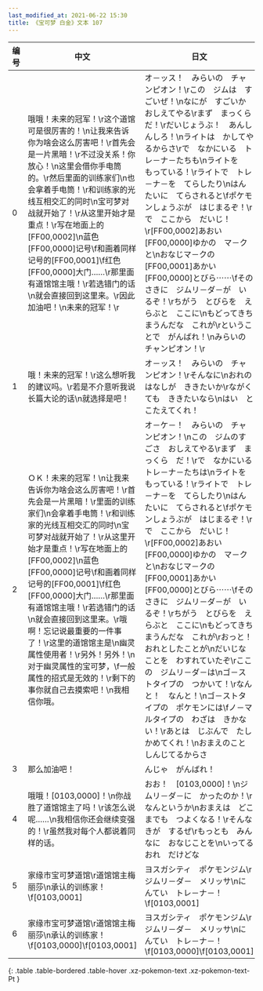 ```yaml
---
last_modified_at: 2021-06-22 15:30
title: 《宝可梦 白金》文本 107
---
```

| 编号 | 中文 | 日文 |
| ---- | ---- | ---- |
| 0 | 哦哦！未来的冠军！\r这个道馆可是很厉害的！\n让我来告诉你为啥会这么厉害吧！\r首先会是一片黑暗！\r不过没关系！你放心！\n这里会借你手电筒的。\r然后里面的训练家们\n也会拿着手电筒！\r和训练家的光线互相交汇的同时\n宝可梦对战就开始了！\r从这里开始才是重点！\r写在地面上的[FF00,0002]\n蓝色[FF00,0000]记号\f和画着同样记号的[FF00,0001]\f红色[FF00,0000]大门……\r那里面有道馆馆主哦！\r若选错门的话\n就会直接回到这里来。\r因此加油吧！\n未来的冠军！\r | オ－ッス！　みらいの　チャンピオン！\rこの　ジムは　すごいぜ！\nなにが　すごいか　おしえてやる\rまず　まっくら　だ！\rだいじょうぶ！　あんしんしろ！\nライトは　かしてやるからさ\rで　なかにいる　トレ－ナ－たちも\nライトを　もっている！\rライトで　トレ－ナ－を　てらしたり\nはんたいに　てらされると\fポケモンしょうぶが　はじまるぞ！\rで　ここから　だいじ！\r[FF00,0002]あおい[FF00,0000]ゆかの　マ－クと\nおなじマ－クの　[FF00,0001]あかい[FF00,0000]とびら⋯⋯\fそのさきに　ジムリ－ダ－が　いるぞ！\rちがう　とびらを　えらぶと　ここに\nもどってきちまうんだな　これが\rということで　がんばれ！\nみらいの　チャンピオン！\r |
| 1 | 哦！未来的冠军！\r这么想听我的建议吗。\r若是不介意听我说长篇大论的话\n就选择是吧！ | オ－ッス！　みらいの　チャンピオン！\rそんなに\nおれの　はなしが　ききたいか\rながくても　ききたいなら\nはい　と　こたえてくれ！ |
| 2 | ＯＫ！未来的冠军！\n让我来告诉你为啥会这么厉害吧！\r首先会是一片黑暗！\r里面的训练家们\n会拿着手电筒！\r和训练家的光线互相交汇的同时\n宝可梦对战就开始了！\r从这里开始才是重点！\r写在地面上的[FF00,0002]\n蓝色[FF00,0000]记号\f和画着同样记号的[FF00,0001]\f红色[FF00,0000]大门……\r那里面有道馆馆主哦！\r若选错门的话\n就会直接回到这里来。\r哦啊！忘记说最重要的一件事了！\r这里的道馆馆主是\n幽灵属性使用者！\r另外！另外！\n对于幽灵属性的宝可梦，\f一般属性的招式是无效的！\r剩下的事你就自己去摸索吧！\n我相信你哦。 | オ－ケ－！　みらいの　チャンピオン！\nこの　ジムのすごさ　おしえてやる\rまず　まっくら　だ！\rで　なかにいる　トレ－ナ－たちは\nライトを　もっている！\rライトで　トレ－ナ－を　てらしたり\nはんたいに　てらされると\fポケモンしょうぶが　はじまるぞ！\rで　ここから　だいじ！\r[FF00,0002]あおい[FF00,0000]ゆかの　マ－クと\nおなじマ－クの　[FF00,0001]あかい[FF00,0000]とびら⋯⋯\fそのさきに　ジムリ－ダ－が　いるぞ！\rちがう　とびらを　えらぶと　ここに\nもどってきちまうんだな　これが\rおっと！　おれとしたことが\nだいじなことを　わすれていたぞ\rここの　ジムリ－ダ－は\nゴ－ストタイプの　つかいて！\rなんと！　なんと！\nゴ－ストタイプの　ポケモンには\fノ－マルタイプの　わざは　きかない！\rあとは　じぶんで　たしかめてくれ！\nおまえのこと　しんじてるからさ |
| 3 | 那么加油吧！ | んじゃ　がんばれ！ |
| 4 | 哦哦！[0103,0000]！\n你战胜了道馆馆主了吗！\r该怎么说呢……\n我相信你还会继续变强的！\r虽然我对每个人都说着同样的话。 | おお！　[0103,0000]！\nジムリ－ダ－に　かったのか！\rなんというか\nおまえは　どこまでも　つよくなる！\rそんな　きが　するぜ\rもっとも　みんなに　おなじことを\nいってる　おれ　だけどな |
| 5 | 家缘市宝可梦道馆\r道馆馆主梅丽莎\n承认的训练家！\f[0103,0001] | ヨスガシティ　ポケモンジム\rジムリ－ダ－　メリッサ\nにんてい　トレ－ナ－！\f[0103,0001] |
| 6 | 家缘市宝可梦道馆\r道馆馆主梅丽莎\n承认的训练家！\f[0103,0000]\f[0103,0001] | ヨスガシティ　ポケモンジム\rジムリ－ダ－　メリッサ\nにんてい　トレ－ナ－！\f[0103,0000]\f[0103,0001] |
{: .table .table-bordered .table-hover .xz-pokemon-text .xz-pokemon-text-Pt }
